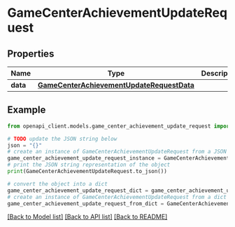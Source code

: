 # GameCenterAchievementUpdateRequest


## Properties

Name | Type | Description | Notes
------------ | ------------- | ------------- | -------------
**data** | [**GameCenterAchievementUpdateRequestData**](GameCenterAchievementUpdateRequestData.md) |  | 

## Example

```python
from openapi_client.models.game_center_achievement_update_request import GameCenterAchievementUpdateRequest

# TODO update the JSON string below
json = "{}"
# create an instance of GameCenterAchievementUpdateRequest from a JSON string
game_center_achievement_update_request_instance = GameCenterAchievementUpdateRequest.from_json(json)
# print the JSON string representation of the object
print(GameCenterAchievementUpdateRequest.to_json())

# convert the object into a dict
game_center_achievement_update_request_dict = game_center_achievement_update_request_instance.to_dict()
# create an instance of GameCenterAchievementUpdateRequest from a dict
game_center_achievement_update_request_from_dict = GameCenterAchievementUpdateRequest.from_dict(game_center_achievement_update_request_dict)
```
[[Back to Model list]](../README.md#documentation-for-models) [[Back to API list]](../README.md#documentation-for-api-endpoints) [[Back to README]](../README.md)


